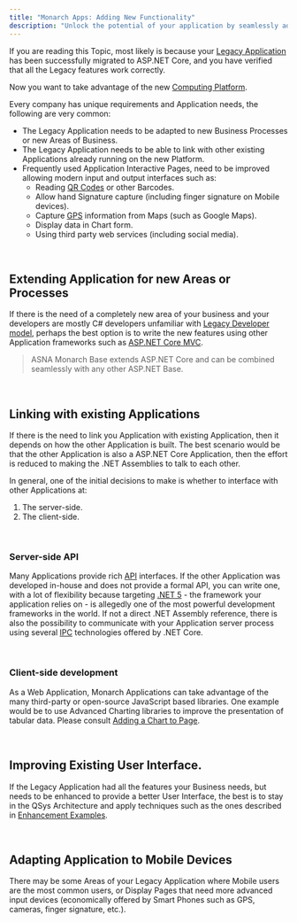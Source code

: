 ```yaml
---
title: "Monarch Apps: Adding New Functionality"
description: "Unlock the potential of your application by seamlessly adding new functionality."
---
```


If you are reading this Topic, most likely is because your [Legacy Application](/concepts/background/background-overview.html) has been successfully migrated to ASP.NET Core, and you have verified that all the Legacy features work correctly.

Now you want to take advantage of the new [Computing Platform](https://en.wikipedia.org/wiki/Computing_platform).

Every company has unique requirements and Application needs, the following are very common:

- The Legacy Application needs to be adapted to new Business Processes or new Areas of Business.
- The Legacy Application needs to be able to link with other existing Applications already running on the new Platform.
- Frequently used Application Interactive Pages, need to be improved allowing modern input and output interfaces such as:
    - Reading [QR Codes](https://en.wikipedia.org/wiki/QR_code) or other Barcodes. 
    - Allow hand Signature capture (including finger signature on Mobile devices).
    - Capture [GPS](https://en.wikipedia.org/wiki/Global_Positioning_System) information from Maps (such as Google Maps).
    - Display data in Chart form.
    - Using third party web services (including social media).

<br>

## Extending Application for new Areas or Processes

If there is the need of a completely new area of your business and your developers are mostly C# developers unfamiliar with [Legacy Developer model](/concepts/background/ibmi-developer-model.html), perhaps the best option is to write the new features using other Application frameworks such as [ASP.NET Core MVC](https://docs.microsoft.com/en-us/aspnet/core/mvc/overview?view=aspnetcore-5.0).

> ASNA Monarch Base extends ASP.NET Core and can be combined seamlessly with any other ASP.NET Base.

<br>

## Linking with existing Applications

If there is the need to link you Application with existing Application, then it depends on how the other Application is built. The best scenario would be that the other Application is also a ASP.NET Core Application, then the effort is reduced to making the .NET Assemblies to talk to each other.

In general, one of the initial decisions to make is whether to interface with other Applications at:
1. The server-side.
2. The client-side. 

<br>

### Server-side API
Many Applications provide rich [API](https://en.wikipedia.org/wiki/API) interfaces. If the other Application was developed in-house and does not provide a formal API, you can write one, with a lot of flexibility because targeting [.NET 5](https://docs.microsoft.com/en-us/dotnet/core/dotnet-five) - the framework your application relies on - is allegedly one of the most powerful development frameworks in the world. If not a direct .NET Assembly reference, there is also the possibility to communicate with your Application server process using several [IPC](https://docs.microsoft.com/en-us/aspnet/core/grpc/interprocess?view=aspnetcore-5.0) technologies offered by .NET Core. 

<br>

### Client-side development
As a Web Application, Monarch Applications can take advantage of the many third-party or open-source JavaScript based libraries. One example would be to use Advanced Charting libraries to improve the presentation of tabular data. Please consult [Adding a Chart to Page](/examples/sunfarm/enhance-replace-data-with-chart.html).

<br>

## Improving Existing User Interface.
If the Legacy Application had all the features your Business needs, but needs to be enhanced to provide a better User Interface, the best is to stay in the QSys Architecture and apply techniques such as the ones described in [Enhancement Examples](/examples/sunfarm/sunfarm.html).

<br>

## Adapting Application to Mobile Devices

There may be some Areas of your Legacy Application where Mobile users are the most common users, or Display Pages that need more advanced input devices (economically offered by Smart Phones such as GPS, cameras, finger signature, etc.).


